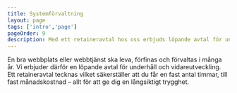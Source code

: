 ```yaml
---
title: Systemförvaltning
layout: page
tags: ['intro','page']
pageOrder: 9
description: Med ett retaineravtal hos oss erbjuds löpande avtal för underhåll och vidareutveckling.
---
```


En bra webbplats eller webbtjänst ska leva, förfinas och förvaltas i många år. Vi erbjuder därför en löpande avtal för underhåll och vidareutveckling. Ett retaineravtal tecknas vilket säkerställer att du får en fast antal timmar, till fast månadskostnad – allt för att ge dig en långsiktigt trygghet.
